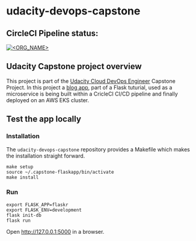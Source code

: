 # udacity-devops-capstone

## CircleCI Pipeline status:
[![<ORG_NAME>](https://circleci.com/gh/Phermann91/udacity-devops-capstone.svg?style=svg)](https://circleci.com/pipelines/gh/Phermann91/udacity-devops-capstone)


## Udacity Capstone project overview

This project is part of the [Udacity Cloud DevOps Engineer](https://www.udacity.com/course/cloud-dev-ops-nanodegree--nd9991) Capstone Project. In this project a [blog app](https://flask.palletsprojects.com/tutorial/), part of a Flask tuturial, used as a microservice is being built within a CricleCI CI/CD pipeline and finally deployed on an AWS EKS cluster.

## Test the app locally

### Installation

The `udacity-devops-capstone` repository provides a Makefile which makes the installation straight forward.

```
make setup
source ~/.capstone-flaskapp/bin/activate
make install
```

### Run

```
export FLASK_APP=flaskr
export FLASK_ENV=development
flask init-db
flask run
```

Open http://127.0.0.1:5000 in a browser.


